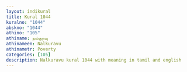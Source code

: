 ```yaml
---
layout: indikural
title: Kural 1044
kuralno: "1044"
abskno: "1044"
athino: "105"
athiname: நல்குரவு
athinameen: Nalkuravu
athinametr: Poverty
categories: [105]
description: Nalkuravu kural 1044 with meaning in tamil and english 
---
```


